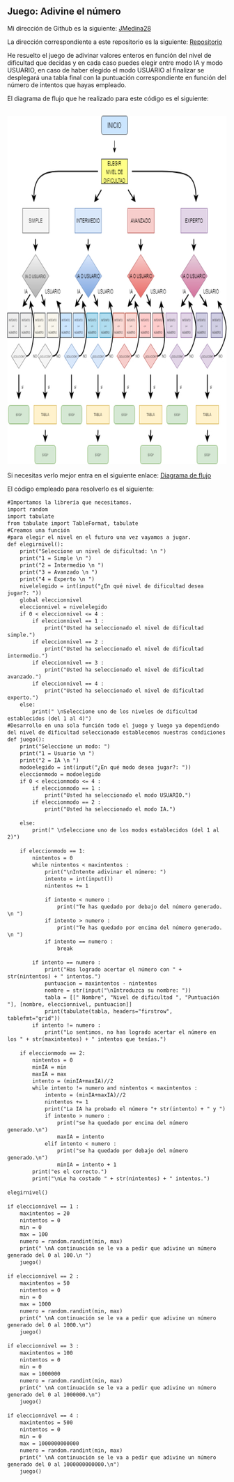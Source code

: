 ## Juego: Adivine el número
Mi dirección de Github es la siguiente: [JMedina28](https://github.com/jmedina28)

La dirección correspondiente a este repositorio es la siguiente: [Repositorio](https://github.com/jmedina28/AdivineElNumeroJuego)

He resuelto el juego de adivinar valores enteros en función del nivel de dificultad que decidas y en cada caso puedes elegir entre modo IA y modo USUARIO, en caso de haber elegido el modo USUARIO al finalizar se desplegará una tabla final con la puntuación correspondiente en función del número de intentos que hayas empleado.

El diagrama de flujo que he realizado para este código es el siguiente:


<br>
<img height="800" src="https://github.com/jmedina28/AdivineElNumeroJuego/blob/da9589481e2a1d4ad237dbfc097eb8b0dd20b2c5/DiagramadeFlujoJuego.jpg" />
<br>

Si necesitas verlo mejor entra en el siguiente enlace:
[Diagrama de flujo](https://github.com/jmedina28/AdivineElNumeroJuego/blob/da9589481e2a1d4ad237dbfc097eb8b0dd20b2c5/DiagramadeFlujoJuego.jpg)

El código empleado para resolverlo es el siguiente:
```
#Importamos la librería que necesitamos.
import random
import tabulate
from tabulate import TableFormat, tabulate
#Creamos una función 
#para elegir el nivel en el futuro una vez vayamos a jugar.
def elegirnivel():
    print("Seleccione un nivel de dificultad: \n ")
    print("1 = Simple \n ")
    print("2 = Intermedio \n ")
    print("3 = Avanzado \n ")
    print("4 = Experto \n ")
    nivelelegido = int(input("¿En qué nivel de dificultad desea jugar?: "))
    global eleccionnivel
    eleccionnivel = nivelelegido
    if 0 < eleccionnivel <= 4 :
        if eleccionnivel == 1 :
            print("Usted ha seleccionado el nivel de dificultad simple.")
        if eleccionnivel == 2 :
            print("Usted ha seleccionado el nivel de dificultad intermedio.")
        if eleccionnivel == 3 :
            print("Usted ha seleccionado el nivel de dificultad avanzado.")
        if eleccionnivel == 4 :
            print("Usted ha seleccionado el nivel de dificultad experto.")
    else:
        print(" \nSeleccione uno de los niveles de dificultad establecidos (del 1 al 4)")
#Desarrollo en una sola función todo el juego y luego ya dependiendo del nivel de dificultad seleccionado establecemos nuestras condiciones
def juego():
    print("Seleccione un modo: ")
    print("1 = Usuario \n ")
    print("2 = IA \n ")   
    modoelegido = int(input("¿En qué modo desea jugar?: "))
    eleccionmodo = modoelegido
    if 0 < eleccionmodo <= 4 :
        if eleccionmodo == 1 :
            print("Usted ha seleccionado el modo USUARIO.")
        if eleccionmodo == 2 :
            print("Usted ha seleccionado el modo IA.")
        
    else:
        print(" \nSeleccione uno de los modos establecidos (del 1 al 2)")

    if eleccionmodo == 1:
        nintentos = 0
        while nintentos < maxintentos :
            print("\nIntente adivinar el número: ")
            intento = int(input())
            nintentos += 1

            if intento < numero :
                print("Te has quedado por debajo del número generado. \n ")
            if intento > numero :
                print("Te has quedado por encima del número generado. \n ")
            if intento == numero :
                break       
    
        if intento == numero :
            print("Has logrado acertar el número con " + str(nintentos) + " intentos.")
            puntuacion = maxintentos - nintentos
            nombre = str(input("\nIntroduzca su nombre: "))
            tabla = [[" Nombre", "Nivel de dificultad ", "Puntuación "], [nombre, eleccionnivel, puntuacion]]
            print(tabulate(tabla, headers="firstrow", tablefmt="grid"))
        if intento != numero :
            print("Lo sentimos, no has logrado acertar el número en los " + str(maxintentos) + " intentos que tenías.")

    if eleccionmodo == 2:
        nintentos = 0
        minIA = min
        maxIA = max
        intento = (minIA+maxIA)//2
        while intento != numero and nintentos < maxintentos :
            intento = (minIA+maxIA)//2
            nintentos += 1
            print("La IA ha probado el número "+ str(intento) + " y ")
            if intento > numero :
                print("se ha quedado por encima del número generado.\n")
                maxIA = intento
            elif intento < numero :
                print("se ha quedado por debajo del número generado.\n")
                minIA = intento + 1
        print("es el correcto.")
        print("\nLe ha costado " + str(nintentos) + " intentos.")

elegirnivel()

if eleccionnivel == 1 :
    maxintentos = 20
    nintentos = 0
    min = 0
    max = 100
    numero = random.randint(min, max)
    print(" \nA continuación se le va a pedir que adivine un número generado del 0 al 100.\n ")
    juego()

if eleccionnivel == 2 :
    maxintentos = 50
    nintentos = 0
    min = 0
    max = 1000
    numero = random.randint(min, max)
    print(" \nA continuación se le va a pedir que adivine un número generado del 0 al 1000.\n")
    juego()

if eleccionnivel == 3 :
    maxintentos = 100
    nintentos = 0
    min = 0
    max = 1000000
    numero = random.randint(min, max)
    print(" \nA continuación se le va a pedir que adivine un número generado del 0 al 1000000.\n")
    juego()

if eleccionnivel == 4 :
    maxintentos = 500
    nintentos = 0
    min = 0
    max = 1000000000000
    numero = random.randint(min, max)
    print(" \nA continuación se le va a pedir que adivine un número generado del 0 al 1000000000000.\n")
    juego()
